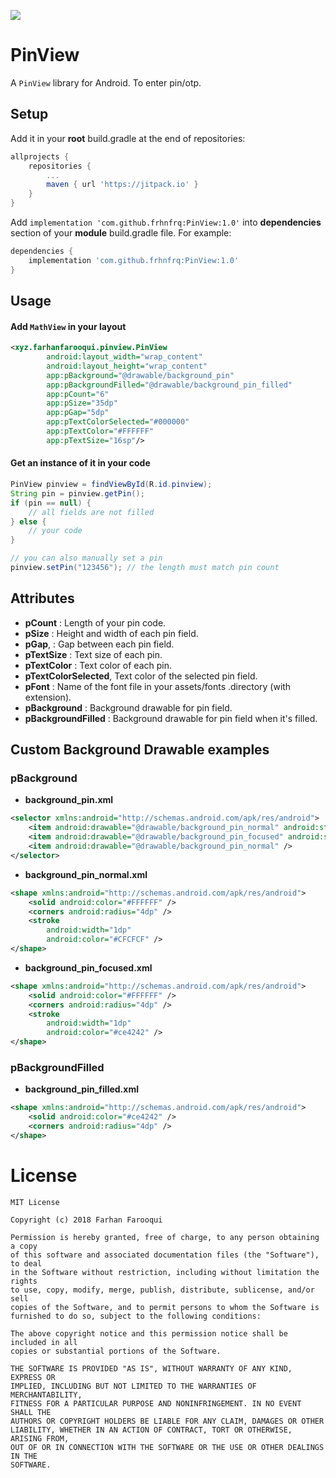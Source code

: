 [![](https://jitpack.io/v/frhnfrq/PinView.svg)](https://jitpack.io/#frhnfrq/PinView)

# PinView 

A `PinView` library for Android. To enter pin/otp.




## Setup

Add it in your **root** build.gradle at the end of repositories:

```groovy
allprojects {
    repositories {
		...
		maven { url 'https://jitpack.io' }
	}
}
```

Add `implementation 'com.github.frhnfrq:PinView:1.0'` into **dependencies** section of your **module** build.gradle file. For example:

```groovy
dependencies {
    implementation 'com.github.frhnfrq:PinView:1.0'
}
```
## Usage

#### Add `MathView` in your layout

```xml
<xyz.farhanfarooqui.pinview.PinView
        android:layout_width="wrap_content"
        android:layout_height="wrap_content"
        app:pBackground="@drawable/background_pin"
        app:pBackgroundFilled="@drawable/background_pin_filled"
        app:pCount="6"
        app:pSize="35dp"
        app:pGap="5dp"
        app:pTextColorSelected="#000000"
        app:pTextColor="#FFFFFF"
        app:pTextSize="16sp"/>
```

#### Get an instance of it in your code
```java
PinView pinview = findViewById(R.id.pinview);
String pin = pinview.getPin();
if (pin == null) {
    // all fields are not filled
} else {
    // your code
}

// you can also manually set a pin
pinview.setPin("123456"); // the length must match pin count
```


## Attributes

* **pCount** : Length of your pin code.
* **pSize** : Height and width of each pin field.
* **pGap**, : Gap between each pin field.
* **pTextSize** : Text size of each pin.
* **pTextColor** : Text color of each pin.
* **pTextColorSelected**, Text color of the selected pin field.
* **pFont** : Name of the font file in your assets/fonts .directory (with extension).
* **pBackground** : Background drawable for pin field.
* **pBackgroundFilled** : Background drawable for pin field when it's filled.

## Custom Background Drawable examples

### pBackground
* **background_pin.xml**
```xml
<selector xmlns:android="http://schemas.android.com/apk/res/android">
    <item android:drawable="@drawable/background_pin_normal" android:state_focused="false" />
    <item android:drawable="@drawable/background_pin_focused" android:state_focused="true" />
    <item android:drawable="@drawable/background_pin_normal" />
</selector>
```

* **background_pin_normal.xml**
```xml
<shape xmlns:android="http://schemas.android.com/apk/res/android">
    <solid android:color="#FFFFFF" />
    <corners android:radius="4dp" />
    <stroke
        android:width="1dp"
        android:color="#CFCFCF" />
</shape>
```

* **background_pin_focused.xml**
```xml
<shape xmlns:android="http://schemas.android.com/apk/res/android">
    <solid android:color="#FFFFFF" />
    <corners android:radius="4dp" />
    <stroke
        android:width="1dp"
        android:color="#ce4242" />
</shape>
```
### pBackgroundFilled

* **background_pin_filled.xml**
```xml
<shape xmlns:android="http://schemas.android.com/apk/res/android">
    <solid android:color="#ce4242" />
    <corners android:radius="4dp" />
</shape>
```


License
=======

    MIT License

    Copyright (c) 2018 Farhan Farooqui

    Permission is hereby granted, free of charge, to any person obtaining a copy
    of this software and associated documentation files (the "Software"), to deal
    in the Software without restriction, including without limitation the rights
    to use, copy, modify, merge, publish, distribute, sublicense, and/or sell
    copies of the Software, and to permit persons to whom the Software is
    furnished to do so, subject to the following conditions:

    The above copyright notice and this permission notice shall be included in all
    copies or substantial portions of the Software.

    THE SOFTWARE IS PROVIDED "AS IS", WITHOUT WARRANTY OF ANY KIND, EXPRESS OR
    IMPLIED, INCLUDING BUT NOT LIMITED TO THE WARRANTIES OF MERCHANTABILITY,
    FITNESS FOR A PARTICULAR PURPOSE AND NONINFRINGEMENT. IN NO EVENT SHALL THE
    AUTHORS OR COPYRIGHT HOLDERS BE LIABLE FOR ANY CLAIM, DAMAGES OR OTHER
    LIABILITY, WHETHER IN AN ACTION OF CONTRACT, TORT OR OTHERWISE, ARISING FROM,
    OUT OF OR IN CONNECTION WITH THE SOFTWARE OR THE USE OR OTHER DEALINGS IN THE
    SOFTWARE.
